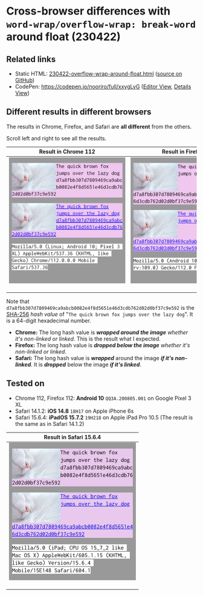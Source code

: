 # Cross-browser differences with `word-wrap/overflow-wrap: break-word` around float (230422)

## Related links

- Static HTML: [230422-overflow-wrap-around-float.html](https://nooriro.github.io/hello/230422-overflow-wrap-around-float/230422-overflow-wrap-around-float.html) \([source on GitHub](230422-overflow-wrap-around-float.html)\)
- CodePen: <https://codepen.io/nooriro/full/xxygLyG> \([Editor View](https://codepen.io/nooriro/pen/xxygLyG), [Details View](https://codepen.io/nooriro/details/xxygLyG)\)

## Different results in different browsers

The results in Chrome, Firefox, and Safari are **all different** from the others.

Scroll left and right to see all the results.

| Result in Chrome 112 | Result in Firefox 112 | Result in Safari 14.1.2 |
|:--------------------:|:---------------------:|:-----------------------:|
| <img src="230422-overflow-wrap-around-float-android-chrome-112.png" alt="230422-overflow-wrap-around-float-android-chrome-112" width="336"><br>&emsp;&emsp;&emsp;&emsp;&emsp;&emsp;&emsp;&emsp;&emsp;&emsp;&emsp;&emsp;&emsp;&emsp;&emsp;&emsp;&emsp;&emsp;&emsp;&emsp;&emsp;&emsp; | <img src="230422-overflow-wrap-around-float-android-firefox-112.png" alt="230422-overflow-wrap-around-float-android-firefox-112" width="336"><br>&emsp;&emsp;&emsp;&emsp;&emsp;&emsp;&emsp;&emsp;&emsp;&emsp;&emsp;&emsp;&emsp;&emsp;&emsp;&emsp;&emsp;&emsp;&emsp;&emsp;&emsp;&emsp; | <img src="230422-overflow-wrap-around-float-ios-safari-14_1_2.png" alt="230422-overflow-wrap-around-float-ios-safari-14_1_2" width="336"><br>&emsp;&emsp;&emsp;&emsp;&emsp;&emsp;&emsp;&emsp;&emsp;&emsp;&emsp;&emsp;&emsp;&emsp;&emsp;&emsp;&emsp;&emsp;&emsp;&emsp;&emsp;&emsp; |

Note that `d7a8fbb307d7809469ca9abcb0082e4f8d5651e46d3cdb762d02d0bf37c9e592` is the [SHA-256](https://en.wikipedia.org/wiki/SHA-256) *hash value* of "`The quick brown fox jumps over the lazy dog`". It is a 64-digit hexadecimal number.


- **Chrome:** The long hash value is ***wrapped around the image*** *whether it's non-linked or linked*. This is the result what I expected.
- **Firefox:** The long hash value is ***dropped below the image*** *whether it's non-linked or linked*.
- **Safari:** The long hash value is ***wrapped*** around the image ***if it's non-linked***. It is ***dropped*** below the image ***if it's linked***.

## Tested on

- Chrome 112, Firefox 112: **Android 10** `QQ3A.200805.001` on Google Pixel 3 XL
- Safari 14.1.2: **iOS 14.8** `18H17` on Apple iPhone 6s
- Safari 15.6.4: **iPadOS 15.7.2** `19H218` on Apple iPad Pro 10.5 (The result is the same as in Safari 14.1.2)

| Result in Safari 15.6.4 |
| :---------------------: |
| <img src="230422-overflow-wrap-around-float-ipados-safari-15_6_4-mobile.png" alt="230422-overflow-wrap-around-float-ipados-safari-15_6_4-mobile" width="336"><br>&emsp;&emsp;&emsp;&emsp;&emsp;&emsp;&emsp;&emsp;&emsp;&emsp;&emsp;&emsp;&emsp;&emsp;&emsp;&emsp;&emsp;&emsp;&emsp;&emsp;&emsp;&emsp; |
